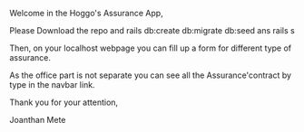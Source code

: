Welcome in the Hoggo's Assurance App, 

Please Download the repo and rails db:create db:migrate db:seed ans rails s 

Then, on your localhost webpage you can fill up a form for different type of assurance. 

As the office part is not separate you can see all the Assurance'contract by type in the navbar link.

Thank you for your attention, 

Joanthan Mete
